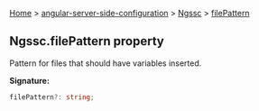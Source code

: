 [Home](./index) &gt; [angular-server-side-configuration](./angular-server-side-configuration.md) &gt; [Ngssc](./angular-server-side-configuration.ngssc.md) &gt; [filePattern](./angular-server-side-configuration.ngssc.filepattern.md)

## Ngssc.filePattern property

Pattern for files that should have variables inserted.

<b>Signature:</b>

```typescript
filePattern?: string;
```
